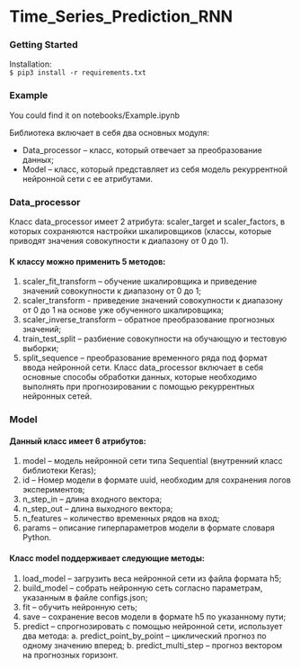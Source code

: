 # Time_Series_Prediction_RNN

### Getting Started

Installation:  
<code>$ pip3 install -r requirements.txt</code>

### Example
You could find it on notebooks/Example.ipynb


Библиотека включает в себя два основных модуля:
* Data_processor – класс, который отвечает за преобразование данных;
* Model – класс, который представляет из себя модель рекуррентной нейронной сети с ее атрибутами.

### Data_processor
Класс data_processor имеет 2 атрибута: scaler_target и scaler_factors, в которых сохраняются настройки шкалировщиков (классы, которые приводят значения совокупности к диапазону от 0 до 1).

#### К классу можно применить 5 методов:
1.	scaler_fit_transform – обучение шкалировщика и приведение значений совокупности к диапазону от 0 до 1;
2.	scaler_transform - приведение значений совокупности к диапазону от 0 до 1 на основе уже обученного шкалировщика;
3.	scaler_inverse_transform – обратное преобразование прогнозных значений;
4.	train_test_split – разбиение совокупности на обучающую и тестовую выборки;
5.	split_sequence – преобразование временного ряда под формат ввода нейронной сети.
Класс data_processor включает в себя основные способы обработки данных, которые необходимо выполнять при прогнозировании с помощью рекуррентных нейронных сетей.

### Model
#### Данный класс имеет 6 атрибутов:
1.	model – модель нейронной сети типа Sequential (внутренний класс библиотеки Keras);
2.	id – Номер модели в формате uuid, необходим для сохранения логов экспериментов;
3.	n_step_in – длина входного вектора;
4.	n_step_out – длина выходного вектора;
5.	n_features – количество временных рядов на вход;
6.	params – описание гиперпараметров модели в формате словаря Python.

#### Класс model поддерживает следующие методы:
1.	load_model – загрузить веса нейронной сети из файла формата h5;
2.	build_model – собрать нейронную сеть согласно параметрам, указанным в файле configs.json;
3.	fit – обучить нейронную сеть;
4.	save – сохранение весов модели в формате h5 по указанному пути;
5.	predict – спрогнозировать с помощью нейронной сети, использует два метода:
a.	predict_point_by_point – циклический прогноз по одному значению вперед;
b.	predict_multi_step – прогноз вектором на прогнозных горизонт.
